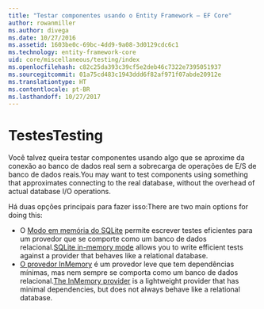 ```yaml
---
title: "Testar componentes usando o Entity Framework – EF Core"
author: rowanmiller
ms.author: divega
ms.date: 10/27/2016
ms.assetid: 1603be0c-69bc-4dd9-9a08-3d0129cdc6c1
ms.technology: entity-framework-core
uid: core/miscellaneous/testing/index
ms.openlocfilehash: c82c25da393c39cf5e2deb46c7322e7395051937
ms.sourcegitcommit: 01a75cd483c1943ddd6f82af971f07abde20912e
ms.translationtype: HT
ms.contentlocale: pt-BR
ms.lasthandoff: 10/27/2017
---
```

# <a name="testing"></a><span data-ttu-id="a82c5-102">Testes</span><span class="sxs-lookup"><span data-stu-id="a82c5-102">Testing</span></span>

<span data-ttu-id="a82c5-103">Você talvez queira testar componentes usando algo que se aproxime da conexão ao banco de dados real sem a sobrecarga de operações de E/S de banco de dados reais.</span><span class="sxs-lookup"><span data-stu-id="a82c5-103">You may want to test components using something that approximates connecting to the real database, without the overhead of actual database I/O operations.</span></span>

<span data-ttu-id="a82c5-104">Há duas opções principais para fazer isso:</span><span class="sxs-lookup"><span data-stu-id="a82c5-104">There are two main options for doing this:</span></span>
 * <span data-ttu-id="a82c5-105">O [Modo em memória do SQLite](sqlite.md) permite escrever testes eficientes para um provedor que se comporte como um banco de dados relacional.</span><span class="sxs-lookup"><span data-stu-id="a82c5-105">[SQLite in-memory mode](sqlite.md) allows you to write efficient tests against a provider that behaves like a relational database.</span></span>
 * <span data-ttu-id="a82c5-106">[O provedor InMemory](in-memory.md) é um provedor leve que tem dependências mínimas, mas nem sempre se comporta como um banco de dados relacional.</span><span class="sxs-lookup"><span data-stu-id="a82c5-106">[The InMemory provider](in-memory.md) is a lightweight provider that has minimal dependencies, but does not always behave like a relational database.</span></span>
